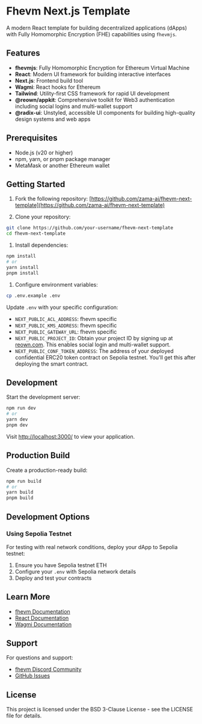 # Fhevm Next.js Template

A modern React template for building decentralized applications (dApps) with Fully Homomorphic Encryption (FHE) capabilities using `fhevmjs`.

## Features

- **fhevmjs**: Fully Homomorphic Encryption for Ethereum Virtual Machine
- **React**: Modern UI framework for building interactive interfaces
- **Next.js**: Frontend build tool
- **Wagmi**: React hooks for Ethereum
- **Tailwind**: Utility-first CSS framework for rapid UI development
- **@reown/appkit**: Comprehensive toolkit for Web3 authentication including social logins and multi-wallet support
- **@radix-ui**: Unstyled, accessible UI components for building high-quality design systems and web apps

## Prerequisites

- Node.js (v20 or higher)
- npm, yarn, or pnpm package manager
- MetaMask or another Ethereum wallet

## Getting Started

1. Fork the following repository:
   [https://github.com/zama-ai/fhevm-next-template](https://github.com/zama-ai/fhevm-next-template)

2. Clone your repository:

```bash
git clone https://github.com/your-username/fhevm-next-template
cd fhevm-next-template
```

1. Install dependencies:

```bash
npm install
# or
yarn install
pnpm install
```

1. Configure environment variables:

```bash
cp .env.example .env
```

Update `.env` with your specific configuration:

- `NEXT_PUBLIC_ACL_ADDRESS`: fhevm specific
- `NEXT_PUBLIC_KMS_ADDRESS`: fhevm specific
- `NEXT_PUBLIC_GATEWAY_URL`: fhevm specific
- `NEXT_PUBLIC_PROJECT_ID`: Obtain your project ID by signing up at [reown.com](https://reown.com/). This enables social login and multi-wallet support.
- `NEXT_PUBLIC_CONF_TOKEN_ADDRESS`: The address of your deployed confidential ERC20 token contract on Sepolia testnet. You'll get this after deploying the smart contract.

## Development

Start the development server:

```bash
npm run dev
# or
yarn dev
pnpm dev
```

Visit [http://localhost:3000/](http://localhost:3000/) to view your application.

## Production Build

Create a production-ready build:

```bash
npm run build
# or
yarn build
pnpm build
```

## Development Options

### Using Sepolia Testnet

For testing with real network conditions, deploy your dApp to Sepolia testnet:

1. Ensure you have Sepolia testnet ETH
2. Configure your `.env` with Sepolia network details
3. Deploy and test your contracts

## Learn More

- [fhevm Documentation](https://docs.zama.ai/fhevm)
- [React Documentation](https://nextjs.org/)
- [Wagmi Documentation](https://wagmi.sh/)

## Support

For questions and support:

- [fhevm Discord Community](https://discord.gg/zamaai)
- [GitHub Issues](https://github.com/zama-ai/fhevm-next-template/issues)

## License

This project is licensed under the BSD 3-Clause License - see the LICENSE file for details.
